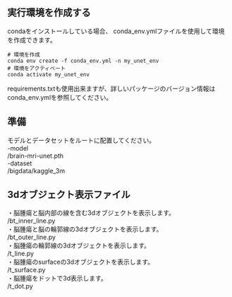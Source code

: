 ## 実行環境を作成する
condaをインストールしている場合、
conda_env.ymlファイルを使用して環境を作成できます。
```
# 環境を作成
conda env create -f conda_env.yml -n my_unet_env
# 環境をアクティベート
conda activate my_unet_env
```
requirements.txtも使用出来ますが、詳しいパッケージのバージョン情報はconda_env.ymlを参照してください。

## 準備
モデルとデータセットをルートに配置してください。  
-model  
/brain-mri-unet.pth  
-dataset  
/bigdata/kaggle_3m


## 3dオブジェクト表示ファイル
・脳腫瘍と脳内部の線を含む3dオブジェクトを表示します。  
/bt_inner_line.py  
・脳腫瘍と脳の輪郭線の3dオブジェクトを表示します。  
/bt_outer_line.py  
・脳腫瘍の輪郭線の3dオブジェクトを表示します。  
/t_line.py  
・脳腫瘍のsurfaceの3dオブジェクトを表示します。  
/t_surface.py  
・脳腫瘍をドットで3d表示します。  
/t_dot.py  
